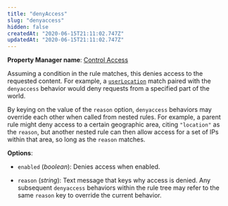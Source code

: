 ```yaml
---
title: "denyAccess"
slug: "denyaccess"
hidden: false
createdAt: "2020-06-15T21:11:02.747Z"
updatedAt: "2020-06-15T21:11:02.747Z"
---
```

__Property Manager name__: [Control Access](https://control.akamai.com/wh/CUSTOMER/AKAMAI/en-US/WEBHELP/property-manager/property-manager-help/csh_lookup.html?id=PM_0032)

Assuming a condition in the rule matches, this denies access to the requested content. For example, a [`userLocation`](#userlocation) match paired with the `denyaccess` behavior would deny requests from a specified part of the world.

By keying on the value of the `reason` option, `denyaccess` behaviors may override each other when called from nested rules. For example, a parent rule might deny access to a certain geographic area, citing `"location"` as the `reason`, but another nested rule can then allow access for a set of IPs within that area, so long as the `reason` matches.

__Options__:

<div class="option" markdown="1" id="denyAccess.enabled" >

- `enabled` (_boolean_): Denies access when enabled.

</div>

<div class="option" markdown="1" id="denyAccess.reason" >

- `reason` (_string_): Text message that keys why access is denied. Any subsequent `denyaccess` behaviors within the rule tree may refer to the same `reason` key to override the current behavior.

</div>

</div>

<div class="feature" data-feature="denyDirectFailoverAccess" markdown="1">
